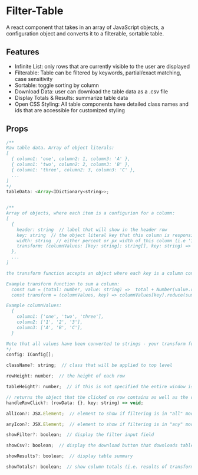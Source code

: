 # Filter-Table

A react component that takes in an array of JavaScript objects, a configuration object and converts it to a filterable, sortable table.


## Features

- Infinite List: only rows that are currently visible to the user are displayed
- Filterable: Table can be filtered by keywords, partial/exact matching, case sensitivity
- Sortable: toggle sorting by column
- Download Data: user can download the table data as a .csv file
- Display Totals & Results: summarize table data
- Open CSS Styling: All table components have detailed class names and ids that are accessible for customized styling

## Props

```JavaScript
/**
Raw table data. Array of object literals:
[
  { column1: 'one', column2: 1, column3: 'A' },
  { column1: 'two', column2: 2, column3: 'B' },
  { column1: 'three', column2: 3, column3: 'C' },
  ...
]
*/
tableData: <Array<IDictionary<string>>;


/**
Array of objects, where each item is a configurion for a column:
[
  {
    header: string  // label that will show in the header row
    key: string  // the object literal key that this column is responsible for
    width: string  // either percent or px width of this column (i.e '15%', '30px')
    transform: (columnValues: [key: string]: string[], key: string) => any
  },
  ...
]

the transform function accepts an object where each key is a column configuration key and columnValues contains all values from that column.

Example transform function to sum a column:
  const sum = (total: number, value: string) =>  total + Number(value.replace(/,/g, ''));
  const transform = (columnValues, key) => columnValues[key].reduce(sum, 0);

Example columnValues:
  {
    column1: ['one', 'two', 'three'],
    column2: ['1', '2', '3'],
    column3: ['A', 'B', 'C'],
  }

Note that all values have been converted to strings - your transform function should take this into account.
*/
config: IConfig[];

className?: string;  // class that will be applied to top level

rowHeight: number;  // the height of each row

tableHeight?: number;  // if this is not specified the entire window is used

// returns the object that the clicked on row contains as well as the column key
handleRowClick?: (rowData: {}, key: string) => void;

allIcon?: JSX.Element;  // element to show if filtering is in "all" mode

anyIcon?: JSX.Element;  // element to show if filtering is in "any" mode

showFilter?: boolean;  // display the filter input field

showCsv?: boolean;  // display the download button that downloads table data

showResults?: boolean;  // display table summary

showTotals?: boolean;  // show column totals (i.e. results of transform functions)
```